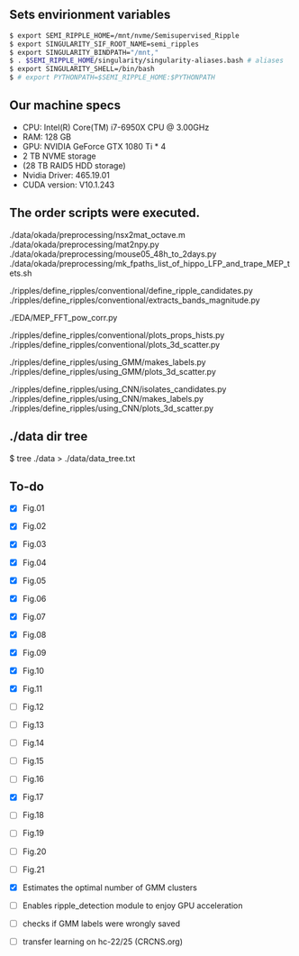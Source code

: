 ## Sets envirionment variables
``` bash
$ export SEMI_RIPPLE_HOME=/mnt/nvme/Semisupervised_Ripple
$ export SINGULARITY_SIF_ROOT_NAME=semi_ripples
$ export SINGULARITY_BINDPATH="/mnt,"
$ . $SEMI_RIPPLE_HOME/singularity/singularity-aliases.bash # aliases
$ export SINGULARITY_SHELL=/bin/bash
$ # export PYTHONPATH=$SEMI_RIPPLE_HOME:$PYTHONPATH
```

## Our machine specs
- CPU: Intel(R) Core(TM) i7-6950X CPU @ 3.00GHz
- RAM: 128 GB
- GPU: NVIDIA GeForce GTX 1080 Ti * 4
- 2 TB NVME storage
- (28 TB RAID5 HDD storage)
- Nvidia Driver: 465.19.01
- CUDA version: V10.1.243


## The order scripts were executed.
./data/okada/preprocessing/nsx2mat_octave.m
./data/okada/preprocessing/mat2npy.py
./data/okada/preprocessing/mouse05_48h_to_2days.py
./data/okada/preprocessing/mk_fpaths_list_of_hippo_LFP_and_trape_MEP_tets.sh

./ripples/define_ripples/conventional/define_ripple_candidates.py
./ripples/define_ripples/conventional/extracts_bands_magnitude.py

./EDA/MEP_FFT_pow_corr.py

./ripples/define_ripples/conventional/plots_props_hists.py
./ripples/define_ripples/conventional/plots_3d_scatter.py
  
./ripples/define_ripples/using_GMM/makes_labels.py
./ripples/define_ripples/using_GMM/plots_3d_scatter.py

./ripples/define_ripples/using_CNN/isolates_candidates.py
./ripples/define_ripples/using_CNN/makes_labels.py
./ripples/define_ripples/using_CNN/plots_3d_scatter.py


## ./data dir tree 
$ tree ./data > ./data/data_tree.txt


## To-do
- [x] Fig.01
- [x] Fig.02
- [x] Fig.03
- [x] Fig.04
- [x] Fig.05
- [x] Fig.06
- [x] Fig.07
- [x] Fig.08
- [x] Fig.09
- [x] Fig.10
- [x] Fig.11
- [ ] Fig.12
- [ ] Fig.13
- [ ] Fig.14
- [ ] Fig.15
- [ ] Fig.16
- [x] Fig.17
- [ ] Fig.18
- [ ] Fig.19
- [ ] Fig.20
- [ ] Fig.21

- [x] Estimates the optimal number of GMM clusters
- [ ] Enables ripple_detection module to enjoy GPU acceleration


- [ ] checks if GMM labels were wrongly saved
- [ ] transfer learning on hc-22/25 (CRCNS.org)
